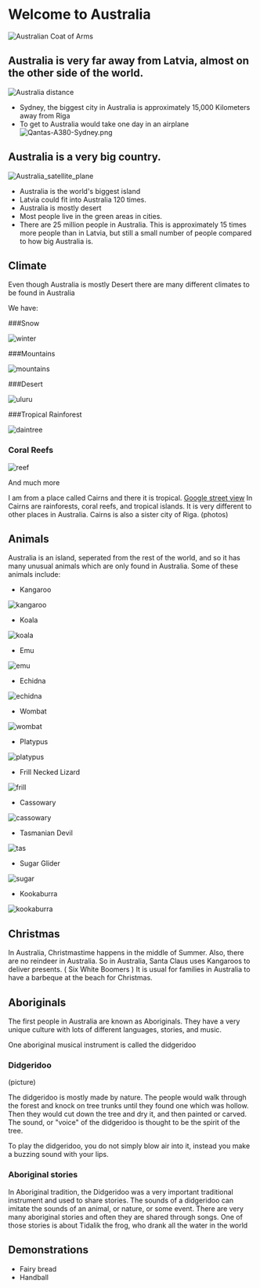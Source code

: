 # Welcome to Australia

![Australian Coat of Arms](Australian_Coat_of_Arms.png)

## Australia is very far away from Latvia, almost on the other side of the world. 

![Australia distance](Australia_distance.png)

- Sydney, the biggest city in Australia is approximately 15,000 Kilometers away from Riga 
- To get to Australia would take one day in an airplane
![Qantas-A380-Sydney.png](Qantas-A380-Sydney.png)

## Australia is a very big country.

![Australia_satellite_plane](Australia_satellite_plane.jpg)

- Australia is the world's biggest island
- Latvia could fit into Australia 120 times. 
- Australia is mostly desert
- Most people live in the green areas in cities.
- There are 25 million people in Australia. This is approximately 15 times more people than in Latvia, but still a small number of people compared to how big Australia is.

## Climate

Even though Australia is mostly Desert there are many different climates to be found in Australia

We have:

###Snow

![winter](winter.jpeg)

###Mountains

![mountains](australia-blue-mountains-national-park.jpg)

###Desert

![uluru](uluru.jpg)

###Tropical Rainforest

![daintree](daintree.jpg)

### Coral Reefs

![reef](reef.jpeg)

And much more


I am from a place called Cairns and there it is tropical. 
[Google street view](https://goo.gl/maps/dnkMKbDFGKWau7Xq6)
In Cairns are rainforests, coral reefs, and tropical islands. It is very different to other places in Australia. Cairns is also a sister city of Riga.
(photos)


## Animals

Australia is an island, seperated from the rest of the world, and so it has many unusual animals which are only found in Australia. Some of these animals include:

- Kangaroo

![kangaroo](kangaroo.jpeg)

- Koala

![koala](koala.jpg)

- Emu

![emu](emu.jpg)

- Echidna

![echidna](echidna.jpg)

- Wombat

![wombat](wombat.jpg)

- Platypus

![platypus](platypus.jpg)

- Frill Necked Lizard

![frill](frill.jpeg)

- Cassowary

![cassowary](cassowary.jpg)

- Tasmanian Devil

![tas](tas.jpg)

- Sugar Glider

![sugar](sugar.jpg)

- Kookaburra

![kookaburra](kookaburra.jpg)

## Christmas

In Australia, Christmastime happens in the middle of Summer. Also, there are no reindeer in Australia. So in Australia, Santa Claus uses Kangaroos to deliver presents.
( Six White Boomers )
It is usual for families in Australia to have a barbeque at the beach for Christmas. 

## Aboriginals

The first people in Australia are known as Aboriginals. They have a very unique culture with lots of different languages, stories, and music. 

One aboriginal musical instrument is called the didgeridoo

### Didgeridoo

(picture)

The didgeridoo is mostly made by nature. The people would walk through the forest and knock on tree trunks until they found one which was hollow. Then
they would cut down the tree and dry it, and then painted or carved. The sound, or "voice" of the didgeridoo is thought to be the spirit of the tree.

To play the didgeridoo, you do not simply blow air into it, instead you make a buzzing sound with your lips. 


### Aboriginal stories

In Aboriginal tradition, the Didgeridoo was a very important traditional instrument and used to share stories. The sounds of a didgeridoo can imitate the
sounds of an animal, or nature, or some event. There are very many aboriginal stories and often they are shared through songs. One of those stories is about 
Tidalik the frog, who drank all the water in the world

## Demonstrations

- Fairy bread
- Handball



